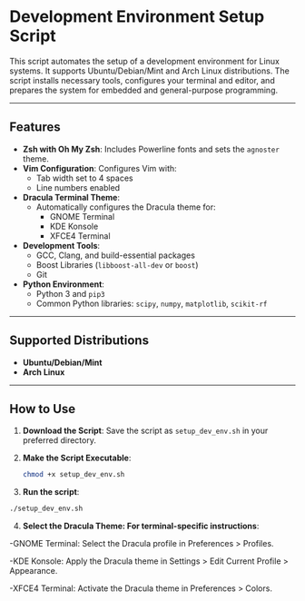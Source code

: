 # Development Environment Setup Script

This script automates the setup of a development environment for Linux systems. It supports Ubuntu/Debian/Mint and Arch Linux distributions. The script installs necessary tools, configures your terminal and editor, and prepares the system for embedded and general-purpose programming.

---

## Features
- **Zsh with Oh My Zsh**: Includes Powerline fonts and sets the `agnoster` theme.
- **Vim Configuration**: Configures Vim with:
  - Tab width set to 4 spaces
  - Line numbers enabled
- **Dracula Terminal Theme**:
  - Automatically configures the Dracula theme for:
    - GNOME Terminal
    - KDE Konsole
    - XFCE4 Terminal
- **Development Tools**:
  - GCC, Clang, and build-essential packages
  - Boost Libraries (`libboost-all-dev` or `boost`)
  - Git
- **Python Environment**:
  - Python 3 and `pip3`
  - Common Python libraries: `scipy`, `numpy`, `matplotlib`, `scikit-rf`

---

## Supported Distributions
- **Ubuntu/Debian/Mint**
- **Arch Linux**

---

## How to Use
1. **Download the Script**:
   Save the script as `setup_dev_env.sh` in your preferred directory.

2. **Make the Script Executable**:
   ```bash
   chmod +x setup_dev_env.sh
   
3. **Run the script**:
  ```bash
  ./setup_dev_env.sh
  ```

4. **Select the Dracula Theme: For terminal-specific instructions**:

-GNOME Terminal: Select the Dracula profile in Preferences > Profiles.

-KDE Konsole: Apply the Dracula theme in Settings > Edit Current Profile > Appearance.

-XFCE4 Terminal: Activate the Dracula theme in Preferences > Colors.
 
